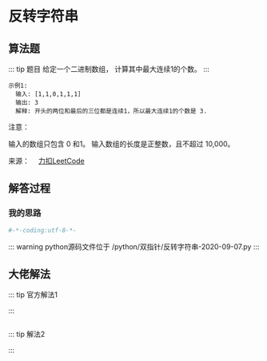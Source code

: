 # 反转字符串

## 算法题

::: tip 题目
给定一个二进制数组， 计算其中最大连续1的个数。
:::

~~~
示例1:
  输入: [1,1,0,1,1,1]
  输出: 3
  解释: 开头的两位和最后的三位都是连续1，所以最大连续1的个数是 3.
~~~

注意：

输入的数组只包含 0 和1。
输入数组的长度是正整数，且不超过 10,000。


来源：&emsp; [力扣LeetCode](https://leetcode-cn.com/leetbook/read/array-and-string/cd71t/)


##  解答过程

### 我的思路




```python
#-*-coding:utf-8-*-

```


::: warning python源码文件位于
/python/双指针/反转字符串-2020-09-07.py
:::

##  大佬解法

::: tip 官方解法1

:::

```python


```


::: tip 解法2

:::

```python

```


